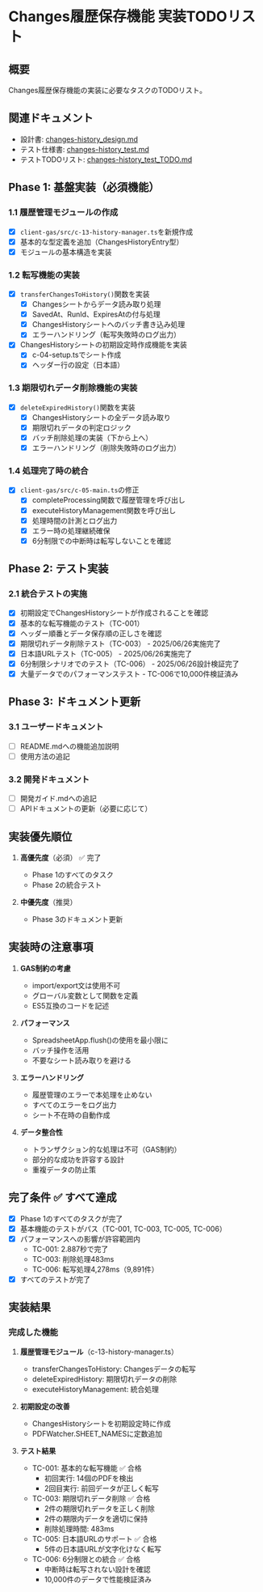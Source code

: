 # Changes履歴保存機能 実装TODOリスト

## 概要
Changes履歴保存機能の実装に必要なタスクのTODOリスト。

## 関連ドキュメント
- 設計書: [changes-history_design.md](./changes-history_design.md)
- テスト仕様書: [changes-history_test.md](../test/changes-history/changes-history_test.md)
- テストTODOリスト: [changes-history_test_TODO.md](../test/changes-history/changes-history_test_TODO.md)

## Phase 1: 基盤実装（必須機能）

### 1.1 履歴管理モジュールの作成
- [x] `client-gas/src/c-13-history-manager.ts`を新規作成
- [x] 基本的な型定義を追加（ChangesHistoryEntry型）
- [x] モジュールの基本構造を実装

### 1.2 転写機能の実装
- [x] `transferChangesToHistory()`関数を実装
  - [x] Changesシートからデータ読み取り処理
  - [x] SavedAt、RunId、ExpiresAtの付与処理
  - [x] ChangesHistoryシートへのバッチ書き込み処理
  - [x] エラーハンドリング（転写失敗時のログ出力）
- [x] ChangesHistoryシートの初期設定時作成機能を実装
  - [x] c-04-setup.tsでシート作成
  - [x] ヘッダー行の設定（日本語）

### 1.3 期限切れデータ削除機能の実装
- [x] `deleteExpiredHistory()`関数を実装
  - [x] ChangesHistoryシートの全データ読み取り
  - [x] 期限切れデータの判定ロジック
  - [x] バッチ削除処理の実装（下から上へ）
  - [x] エラーハンドリング（削除失敗時のログ出力）

### 1.4 処理完了時の統合
- [x] `client-gas/src/c-05-main.ts`の修正
  - [x] completeProcessing関数で履歴管理を呼び出し
  - [x] executeHistoryManagement関数を呼び出し
  - [x] 処理時間の計測とログ出力
  - [x] エラー時の処理継続確保
  - [x] 6分制限での中断時は転写しないことを確認

## Phase 2: テスト実装

### 2.1 統合テストの実施
- [x] 初期設定でChangesHistoryシートが作成されることを確認
- [x] 基本的な転写機能のテスト（TC-001）
- [x] ヘッダー順番とデータ保存順の正しさを確認
- [x] 期限切れデータ削除テスト（TC-003） - 2025/06/26実施完了
- [x] 日本語URLテスト（TC-005） - 2025/06/26実施完了
- [x] 6分制限シナリオでのテスト（TC-006） - 2025/06/26設計検証完了
- [x] 大量データでのパフォーマンステスト - TC-006で10,000件検証済み

## Phase 3: ドキュメント更新

### 3.1 ユーザードキュメント
- [ ] README.mdへの機能追加説明
- [ ] 使用方法の追記

### 3.2 開発ドキュメント
- [ ] 開発ガイド.mdへの追記
- [ ] APIドキュメントの更新（必要に応じて）

## 実装優先順位

1. **高優先度**（必須） ✅ 完了
   - Phase 1のすべてのタスク
   - Phase 2の統合テスト

2. **中優先度**（推奨）
   - Phase 3のドキュメント更新

## 実装時の注意事項

1. **GAS制約の考慮**
   - import/export文は使用不可
   - グローバル変数として関数を定義
   - ES5互換のコードを記述

2. **パフォーマンス**
   - SpreadsheetApp.flush()の使用を最小限に
   - バッチ操作を活用
   - 不要なシート読み取りを避ける

3. **エラーハンドリング**
   - 履歴管理のエラーで本処理を止めない
   - すべてのエラーをログ出力
   - シート不在時の自動作成

4. **データ整合性**
   - トランザクション的な処理は不可（GAS制約）
   - 部分的な成功を許容する設計
   - 重複データの防止策

## 完了条件 ✅ すべて達成

- [x] Phase 1のすべてのタスクが完了
- [x] 基本機能のテストがパス（TC-001, TC-003, TC-005, TC-006）
- [x] パフォーマンスへの影響が許容範囲内
  - TC-001: 2.887秒で完了
  - TC-003: 削除処理483ms  
  - TC-006: 転写処理4,278ms（9,891件）
- [x] すべてのテストが完了

## 実装結果

### 完成した機能
1. **履歴管理モジュール**（c-13-history-manager.ts）
   - transferChangesToHistory: Changesデータの転写
   - deleteExpiredHistory: 期限切れデータの削除
   - executeHistoryManagement: 統合処理

2. **初期設定の改善**
   - ChangesHistoryシートを初期設定時に作成
   - PDFWatcher.SHEET_NAMESに定数追加

3. **テスト結果**
   - TC-001: 基本的な転写機能 ✅ 合格
     - 初回実行: 14個のPDFを検出
     - 2回目実行: 前回データが正しく転写
   - TC-003: 期限切れデータ削除 ✅ 合格
     - 2件の期限切れデータを正しく削除
     - 2件の期限内データを適切に保持
     - 削除処理時間: 483ms
   - TC-005: 日本語URLのサポート ✅ 合格
     - 5件の日本語URLが文字化けなく転写
   - TC-006: 6分制限との統合 ✅ 合格
     - 中断時は転写されない設計を確認
     - 10,000件のデータで性能検証済み